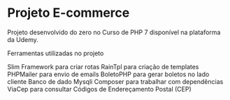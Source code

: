 # Projeto E-commerce


Projeto desenvolvido do zero no Curso de PHP 7 disponível na plataforma da Udemy.


Ferramentas utilizadas no projeto

Slim Framework para criar rotas
RainTpl para criação de templates
PHPMailer para envio  de emails
BoletoPHP para gerar boletos no lado cliente
Banco de dado Mysqli
Composer para trabalhar com dependências
ViaCep para consultar Códigos de Endereçamento Postal (CEP)


